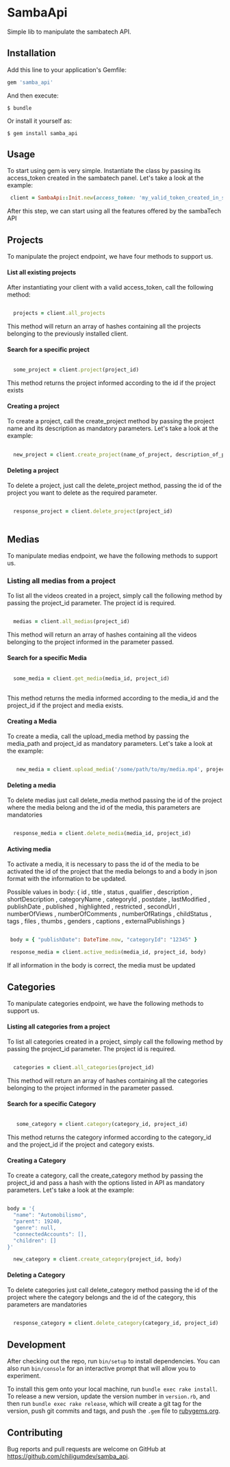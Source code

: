 # SambaApi

Simple lib to manipulate the sambatech API.

## Installation

Add this line to your application's Gemfile:

```ruby
gem 'samba_api'
```

And then execute:

    $ bundle

Or install it yourself as:

    $ gem install samba_api

## Usage

 To start using gem is very simple. Instantiate the class by passing its access_token created in the sambatech panel. Let's take a look at the example:

```ruby
 client = SambaApi::Init.new(access_token: 'my_valid_token_created_in_sambatech_dashboard')

```

 After this step, we can start using all the features offered by the sambaTech API


## Projects

 To manipulate the project endpoint, we have four methods to support us.


#### List all existing projects

  After instantiating your client with a valid access_token, call the following method:

```ruby

  projects = client.all_projects

```
  
  This method will return an array of hashes containing all the projects belonging to the previously installed client.

#### Search for a specific project

```ruby

  some_project = client.project(project_id)

```
  This method returns the project informed according to the id if the project exists

#### Creating a project

  To create a project, call the create_project method by passing the project name and its description as mandatory parameters. Let's take a look at the example:

```ruby
  
  new_project = client.create_project(name_of_project, description_of_project)

```

#### Deleting a project
  
  To delete a project, just call the delete_project method, passing the id of the project you want to delete as the required parameter.

```ruby

  response_project = client.delete_project(project_id)
  
```

## Medias

 To manipulate medias endpoint, we have the following methods to support us.

### Listing all medias from a project

 To list all the videos created in a project, simply call the following method by passing the project_id parameter. The project id is required.

```ruby

  medias = client.all_medias(project_id)

```

 This method will return an array of hashes containing all the videos belonging to the project informed in the parameter passed.

#### Search for a specific Media

```ruby
  
  some_media = client.get_media(media_id, project_id)
  
```

 This method returns the media informed according to the media_id and the project_id if the project and media exists.

#### Creating a Media

   To create a media, call the upload_media method by passing the media_path and project_id as mandatory parameters. Let's take a look at the example:

```ruby

   new_media = client.upload_media('/some/path/to/my/media.mp4', project_id)

```

#### Deleting a media
 
  To delete medias just call delete_media method passing the id of the project where the media belong and the id of the media, this parameters are mandatories

```ruby

  response_media = client.delete_media(media_id, project_id)


```

#### Activing media


 To activate a media, it is necessary to pass the id of the media to be activated the id of the project that the media belongs to and a body in json format with the information to be updated.

 Possible values in body: { id , title , status , qualifier , description , shortDescription , categoryName , categoryId , postdate , lastModified , publishDate , published , highlighted , restricted , secondUrl , numberOfViews , numberOfComments , numberOfRatings , childStatus , tags , files , thumbs , genders , captions , externalPublishings }

```ruby

 body = { "publishDate": DateTime.now, "categoryId": "12345" }

 response_media = client.active_media(media_id, project_id, body)

```

 If all information in the body is correct, the media must be updated

## Categories
 
 To manipulate categories endpoint, we have the following methods to support us.


#### Listing all categories from a project
 
 To list all categories created in a project, simply call the following method by passing the project_id parameter. The project id is required. 

```ruby

  categories = client.all_categories(project_id)

```

 This method will return an array of hashes containing all the categories belonging to the project informed in the parameter passed.

#### Search for a specific Category

```ruby

   some_category = client.category(category_id, project_id)

```

  This method returns the category informed according to the category_id and the project_id if the project and category exists.

#### Creating a Category

 To create a category, call the create_category method by passing the project_id  and pass a hash with the options listed in API as mandatory parameters. Let's take a look at the example:



```ruby

body = '{
  "name": "Automobilismo",
  "parent": 19240,
  "genre": null,
  "connectedAccounts": [],
  "children": []
}'

  new_category = client.create_category(project_id, body)


```


#### Deleting a Category

To delete categories just call delete_category method passing the id of the project where the category belongs and the id of the category, this parameters are mandatories


```ruby

  response_category = client.delete_category(category_id, project_id)


```

## Development

After checking out the repo, run `bin/setup` to install dependencies. You can also run `bin/console` for an interactive prompt that will allow you to experiment.

To install this gem onto your local machine, run `bundle exec rake install`. To release a new version, update the version number in `version.rb`, and then run `bundle exec rake release`, which will create a git tag for the version, push git commits and tags, and push the `.gem` file to [rubygems.org](https://rubygems.org).

## Contributing

Bug reports and pull requests are welcome on GitHub at https://github.com/chiligumdev/samba_api.
